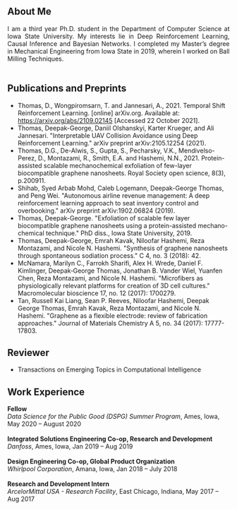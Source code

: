 ## About Me
<div style="text-align: justify">I am a third year Ph.D. student in the Department of Computer Science at Iowa State University. My interests lie in Deep Reinforcement Learning, Causal Inference and Bayesian Networks. I completed my Master’s degree in Mechanical Engineering from Iowa State in 2019, wherein I worked on Ball Milling Techniques.</div><br>

## Publications and Preprints
- Thomas, D., Wongpiromsarn, T. and Jannesari, A., 2021. Temporal Shift Reinforcement Learning. [online] arXiv.org. Available at: <https://arxiv.org/abs/2109.02145> [Accessed 22 October 2021].
- Thomas, Deepak-George, Daniil Olshanskyi, Karter Krueger, and Ali Jannesari. "Interpretable UAV Collision Avoidance using Deep Reinforcement Learning." arXiv preprint arXiv:2105.12254 (2021).
- Thomas, D.G., De-Alwis, S., Gupta, S., Pecharsky, V.K., Mendivelso-Perez, D., Montazami, R., Smith, E.A. and Hashemi, N.N., 2021. Protein-assisted scalable mechanochemical exfoliation of few-layer biocompatible graphene nanosheets. Royal Society open science, 8(3), p.200911.
- Shihab, Syed Arbab Mohd, Caleb Logemann, Deepak-George Thomas, and Peng Wei. "Autonomous airline revenue management: A deep reinforcement learning approach to seat inventory control and overbooking." arXiv preprint arXiv:1902.06824 (2019).
- Thomas, Deepak-George. "Exfoliation of scalable few layer biocompatible graphene nanosheets using a protein-assisted mechano-chemical technique." PhD diss., Iowa State University, 2019.
- Thomas, Deepak-George, Emrah Kavak, Niloofar Hashemi, Reza Montazami, and Nicole N. Hashemi. "Synthesis of graphene nanosheets through spontaneous sodiation process." C 4, no. 3 (2018): 42.
- McNamara, Marilyn C., Farrokh Sharifi, Alex H. Wrede, Daniel F. Kimlinger, Deepak‐George Thomas, Jonathan B. Vander Wiel, Yuanfen Chen, Reza Montazami, and Nicole N. Hashemi. "Microfibers as physiologically relevant platforms for creation of 3D cell cultures." Macromolecular bioscience 17, no. 12 (2017): 1700279.
- Tan, Russell Kai Liang, Sean P. Reeves, Niloofar Hashemi, Deepak George Thomas, Emrah Kavak, Reza Montazami, and Nicole N. Hashemi. "Graphene as a flexible electrode: review of fabrication approaches." Journal of Materials Chemistry A 5, no. 34 (2017): 17777-17803. <br>

## Reviewer

- Transactions on Emerging Topics in Computational Intelligence

## Work Experience

**Fellow**<br>
*Data Science for the Public Good (DSPG) Summer Program*, Ames, Iowa, May 2020 – August 2020 <br><br>
**Integrated Solutions Engineering Co-op, Research and Development**<br>
*Danfoss*, Ames, Iowa, Jan 2019 – Aug 2019 <br><br>
**Design Engineering Co-op, Global Product Organization**<br>
*Whirlpool Corporation*, Amana, Iowa, Jan 2018 – July 2018<br><br>
**Research and Development Intern**<br>
*ArcelorMittal USA - Research Facility*, East Chicago, Indiana, May 2017 – Aug 2017

